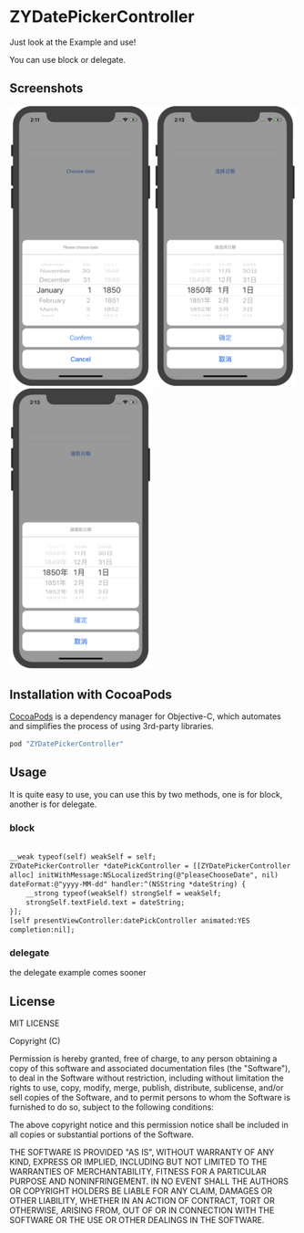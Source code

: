 # ZYDatePickerController

Just look at the Example and use!

You can use block or delegate.


## Screenshots

<div white-space:nowrap>
<img width="250px" src="https://github.com/NSLogxiaoyu3/ZYDatePickerController/blob/master/Screenshots-en.png" />
<img width="250px" src="https://github.com/NSLogxiaoyu3/ZYDatePickerController/blob/master/Screenshots-zh_Hans.png" />
<img width="250px" src="https://github.com/NSLogxiaoyu3/ZYDatePickerController/blob/master/Screenshots-zh_Hant.png" />
</div>

## Installation with CocoaPods
[CocoaPods](http://cocoapods.org/) is a dependency manager for Objective-C, which automates and simplifies the process of using 3rd-party libraries.

``` ruby
pod "ZYDatePickerController"
```

## Usage

It is quite easy to use, you can use this by two methods, one is for block, another is for delegate.

### block

``` objc

__weak typeof(self) weakSelf = self;
ZYDatePickerController *datePickController = [[ZYDatePickerController alloc] initWithMessage:NSLocalizedString(@"pleaseChooseDate", nil) dateFormat:@"yyyy-MM-dd" handler:^(NSString *dateString) {
    __strong typeof(weakSelf) strongSelf = weakSelf;
    strongSelf.textField.text = dateString;
}];
[self presentViewController:datePickController animated:YES completion:nil];

```

### delegate

the delegate example comes sooner

## License

MIT LICENSE

Copyright (C)

Permission is hereby granted, free of charge, to any person obtaining a copy of this software and associated documentation files (the "Software"), to deal in the Software without restriction, including without limitation the rights to use, copy, modify, merge, publish, distribute, sublicense, and/or sell copies of the Software, and to permit persons to whom the Software is furnished to do so, subject to the following conditions:

The above copyright notice and this permission notice shall be included in all copies or substantial portions of the Software.

THE SOFTWARE IS PROVIDED "AS IS", WITHOUT WARRANTY OF ANY KIND, EXPRESS OR IMPLIED, INCLUDING BUT NOT LIMITED TO THE WARRANTIES OF MERCHANTABILITY, FITNESS FOR A PARTICULAR PURPOSE AND NONINFRINGEMENT. IN NO EVENT SHALL THE AUTHORS OR COPYRIGHT HOLDERS BE LIABLE FOR ANY CLAIM, DAMAGES OR OTHER LIABILITY, WHETHER IN AN ACTION OF CONTRACT, TORT OR OTHERWISE, ARISING FROM, OUT OF OR IN CONNECTION WITH THE SOFTWARE OR THE USE OR OTHER DEALINGS IN THE SOFTWARE.
